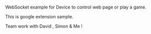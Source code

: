 WebSocket example for Device to control web page or play a game.

This is google extension sample.

Team work with David , Simon & Me !
